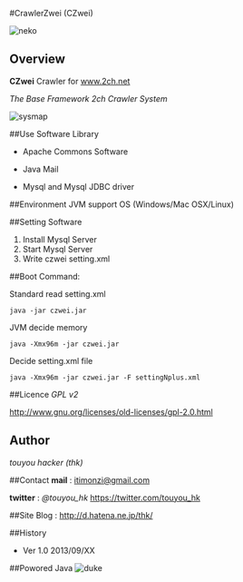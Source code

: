 #CrawlerZwei (CZwei)

![neko](http://cdn-ak.f.st-hatena.com/images/fotolife/t/thk/20130915/20130915193049.jpg)


## Overview


**CZwei** Crawler for www.2ch.net 

*The Base Framework 2ch Crawler System*

![sysmap](http://cdn-ak.f.st-hatena.com/images/fotolife/t/thk/20130916/20130916054626.png)


##Use Software Library

- Apache Commons Software

- Java Mail

- Mysql and Mysql JDBC driver


##Environment
JVM support OS (Windows/Mac OSX/Linux)


##Setting Software
 1. Install Mysql Server
 2. Start Mysql Server
 3. Write czwei setting.xml


##Boot Command:

Standard read setting.xml

	java -jar czwei.jar

JVM decide memory

	java -Xmx96m -jar czwei.jar

Decide setting.xml file

	java -Xmx96m -jar czwei.jar -F settingNplus.xml


##Licence
*GPL v2*

<http://www.gnu.org/licenses/old-licenses/gpl-2.0.html>


## Author
*touyou hacker (thk)*


##Contact
**mail** : <itimonzi@gmail.com>

**twitter** : *@touyou_hk* <https://twitter.com/touyou_hk>

##Site
Blog : <http://d.hatena.ne.jp/thk/>


##History
- Ver 1.0 2013/09/XX
 
 
##Powored Java
![duke](http://cdn-ak.f.st-hatena.com/images/fotolife/t/thk/20130916/20130916012105.gif)
